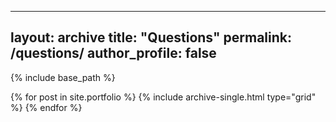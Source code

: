 
---
layout: archive
title: "Questions"
permalink: /questions/
author_profile: false
---

{% include base_path %}

<div class="grid__wrapper">
  {% for post in site.portfolio %}
    {% include archive-single.html type="grid" %}
  {% endfor %}
</div>
